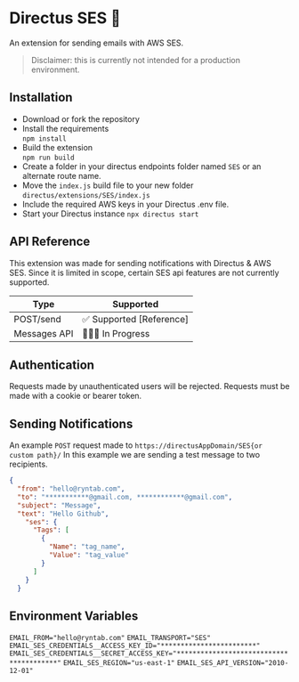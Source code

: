 



# Directus SES 💬
An extension for sending emails with AWS SES. 
> Disclaimer: this is currently not intended for a production environment.

## Installation
- Download or fork the repository
- Install the requirements\
  `npm install`
- Build the extension\
  `npm run build`
- Create a folder in your directus endpoints folder named `SES` or an alternate route name.
- Move the `index.js` build file to your new folder  `directus/extensions/SES/index.js`
- Include the required AWS keys in your Directus .env file.
- Start your Directus instance `npx directus start`

## API Reference
This extension was made for sending notifications with Directus & AWS SES. Since it is limited in scope, certain SES api features are not currently supported. 

|  Type| Supported |
|--|--|
| POST/send | ✅ Supported [Reference]|
| Messages API | 👷🏻‍♂️ In Progress |

## Authentication
Requests made by unauthenticated users will be rejected. Requests must be made with a cookie or bearer token.


## Sending Notifications
An example `POST` request made to `https://directusAppDomain/SES{or custom path}/`
In this example we are sending a test message to two recipients.
```JSON
{
  "from": "hello@ryntab.com",
  "to": "***********@gmail.com, ************@gmail.com",
  "subject": "Message",
  "text": "Hello Github",
    "ses": {
      "Tags": [
        {
          "Name": "tag_name",
          "Value": "tag_value"
        }
      ]
    }
  }

```

## Environment Variables
`EMAIL_FROM="hello@ryntab.com"`
`EMAIL_TRANSPORT="SES"`
`EMAIL_SES_CREDENTIALS__ACCESS_KEY_ID="************************"`
`EMAIL_SES_CREDENTIALS__SECRET_ACCESS_KEY="****************************************"`
`EMAIL_SES_REGION="us-east-1"`
`EMAIL_SES_API_VERSION="2010-12-01"`

